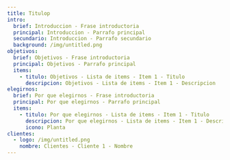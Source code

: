 ```yaml
---
title: Titulop
intro:
  brief: Introduccion - Frase introductoria
  principal: Introduccion - Parrafo principal
  secundario: Introduccion - Parrafo secundario
  background: /img/untitled.png
objetivos:
  brief: Objetivos - Frase introductoria
  principal: Objetivos - Parrafo principal
  items:
    - titulo: Objetivos - Lista de items - Item 1 - Titulo
      descripcion: Objetivos - Lista de items - Item 1 - Descripcion
elegirnos:
  brief: Por que elegirnos - Frase introductoria
  principal: Por que elegirnos - Parrafo principal
  items:
    - titulo: Por que elegirnos - Lista de items - Item 1 - Titulo
      descripcion: Por que elegirnos - Lista de items - Item 1 - Descripcion
      icono: Planta
clientes:
  - logo: /img/untitled.png
    nombre: Clientes - Cliente 1 - Nombre
---
```

